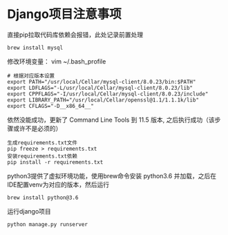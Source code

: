 Django项目注意事项
==

直接pip拉取代码库依赖会报错，此处记录前置处理

```shell
brew install mysql
```

修改环境变量： vim ~/.bash_profile

```
# 根据对应版本设置
export PATH="/usr/local/Cellar/mysql-client/8.0.23/bin:$PATH"
export LDFLAGS="-L/usr/local/Cellar/mysql-client/8.0.23/lib"
export CPPFLAGS="-I/usr/local/Cellar/mysql-client/8.0.23/include"
export LIBRARY_PATH="/usr/local/Cellar/openssl@1.1/1.1.1k/lib"
export CFLAGS="-D__x86_64__"
```

依然没能成功，更新了 Command Line Tools 到 11.5 版本, 之后执行成功（该步骤或许不是必须的）

```shell
生成requirements.txt文件
pip freeze > requirements.txt
安装requirements.txt依赖
pip install -r requirements.txt
```

python3提供了虚拟环境功能，使用brew命令安装 python3.6 并加载，之后在IDE配置venv为对应的版本，然后运行

```shell
brew install python@3.6 
```

运行django项目

```shell
python manage.py runserver
```